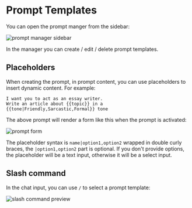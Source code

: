 # Prompt Templates

You can open the prompt manger from the sidebar:

![prompt manager sidebar](https://cdn.jsdelivr.net/gh/egoist-bot/images@main/uPic/iDZ3VZ.png)

In the manager you can create / edit / delete prompt templates.

## Placeholders

When creating the prompt, in prompt content, you can use placeholders to insert dynamic content. For example:

```
I want you to act as an essay writer.
Write an article about {{topic}} in a {{tone|Friendly,Sarcastic,Formal}} tone
```

The above prompt will render a form like this when the prompt is activated:

![prompt form](https://cdn.jsdelivr.net/gh/egoist-bot/images@main/uPic/tZJess.png)

The placeholder syntax is `name|option1,option2` wrapped in double curly braces, the `|option1,option2` part is optional. If you don't provide options, the placeholder will be a text input, otherwise it will be a select input.

## Slash command

In the chat input, you can use `/` to select a prompt template:

<img src="https://cdn.jsdelivr.net/gh/egoist-bot/images@main/uPic/BpMxah.png" alt="slash command preview" class="border rounded-lg" />
